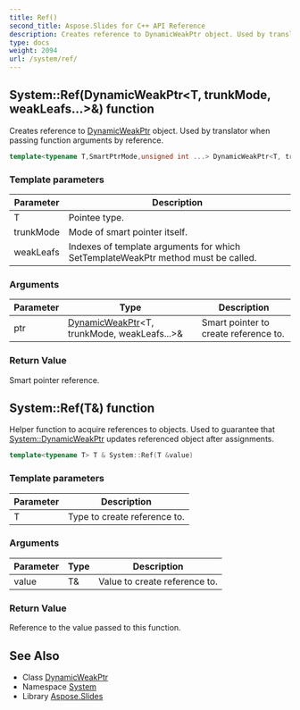 ```yaml
---
title: Ref()
second_title: Aspose.Slides for C++ API Reference
description: Creates reference to DynamicWeakPtr object. Used by translator when passing function arguments by reference.
type: docs
weight: 2094
url: /system/ref/
---
```

## System::Ref(DynamicWeakPtr\<T, trunkMode, weakLeafs...\>\&) function


Creates reference to [DynamicWeakPtr](../dynamicweakptr/) object. Used by translator when passing function arguments by reference.

```cpp
template<typename T,SmartPtrMode,unsigned int ...> DynamicWeakPtr<T, trunkMode, weakLeafs...>::Reference System::Ref(DynamicWeakPtr<T, trunkMode, weakLeafs...> &ptr)
```


### Template parameters

| Parameter | Description |
| --- | --- |
| T | Pointee type. |
| trunkMode | Mode of smart pointer itself. |
| weakLeafs | Indexes of template arguments for which SetTemplateWeakPtr method must be called. |

### Arguments

| Parameter | Type | Description |
| --- | --- | --- |
| ptr | [DynamicWeakPtr](../dynamicweakptr/)\<T, trunkMode, weakLeafs...\>\& | Smart pointer to create reference to. |

### Return Value

Smart pointer reference.

## System::Ref(T\&) function


Helper function to acquire references to objects. Used to guarantee that [System::DynamicWeakPtr](../dynamicweakptr/) updates referenced object after assignments.

```cpp
template<typename T> T & System::Ref(T &value)
```


### Template parameters

| Parameter | Description |
| --- | --- |
| T | Type to create reference to. |

### Arguments

| Parameter | Type | Description |
| --- | --- | --- |
| value | T\& | Value to create reference to. |

### Return Value

Reference to the value passed to this function.

## See Also

* Class [DynamicWeakPtr](../dynamicweakptr/)
* Namespace [System](../)
* Library [Aspose.Slides](../../)